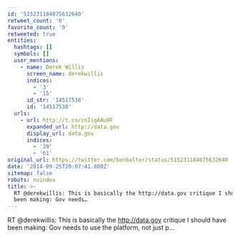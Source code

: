 ```yaml
---
id: '515231184075632640'
retweet_count: '0'
favorite_count: '0'
retweeted: true
entities:
  hashtags: []
  symbols: []
  user_mentions:
    - name: Derek Willis
      screen_name: derekwillis
      indices:
        - '3'
        - '15'
      id_str: '14517538'
      id: '14517538'
  urls:
    - url: http://t.co/cnIigAAuHF
      expanded_url: http://data.gov
      display_url: data.gov
      indices:
        - '39'
        - '61'
original_url: https://twitter.com/benbalter/status/515231184075632640
date: '2014-09-25T20:07:41.000Z'
sitemap: false
robots: noindex
title: >-
  RT @derekwillis: This is basically the http://data.gov critique I should have
  been making: Gov needs…
---
```


RT @derekwillis: This is basically the http://data.gov critique I should have been making: Gov needs to use the platform, not just p…